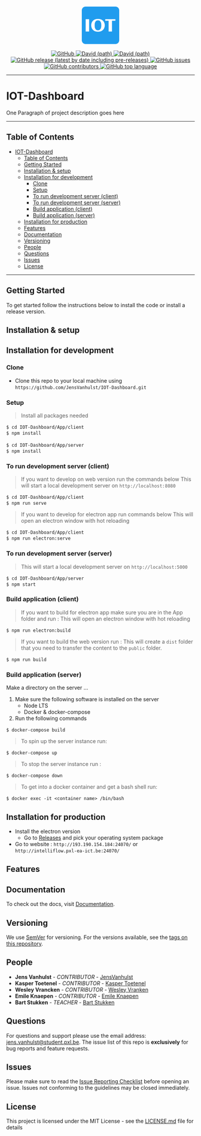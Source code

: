 <p align="center">
  <a href="https://github.com/JensVanhulst/IOT-Dashboard" target="_blank" rel="noopener noreferrer">
    <img width="100" src="/App/website/public/android-chrome-512x512.png" alt="Vue logo">
  </a>
</p>

<p align="center">
   <a href="https://opensource.org/licenses/MIT">
    <img alt="GitHub" src="https://img.shields.io/github/license/JensVanhulst/IOT-Dashboard?style=for-the-badge">
  </a>

  <a href="https://github.com/JensVanhulst/IOT-Dashboard/network/dependencies">
    <img alt="David (path)" src="https://img.shields.io/david/JensVanhulst/IOT-Dashboard?label=Website%20dependencies&path=App%2Fwebsite&style=for-the-badge">
  </a>

  <a href="https://github.com/JensVanhulst/IOT-Dashboard/network/dependencies">
    <img alt="David (path)" src="https://img.shields.io/david/JensVanhulst/IOT-Dashboard?label=Server%20dependencies&path=App&style=for-the-badge">
  </a>

  <a href="https://github.com/JensVanhulst/IOT-Dashboard/releases">
    <img alt="GitHub release (latest by date including pre-releases)" src="https://img.shields.io/github/v/release/JensVanhulst/IOT-Dashboard?include_prereleases&style=for-the-badge">
  </a>

  <a href="https://github.com/JensVanhulst/IOT-Dashboard/issues">
    <img alt="GitHub issues" src="https://img.shields.io/github/issues/JensVanhulst/IOT-Dashboard?style=for-the-badge">
  </a>

  <a href="https://github.com/JensVanhulst/IOT-Dashboard/graphs/contributors">
    <img alt="GitHub contributors" src="https://img.shields.io/github/contributors/JensVanhulst/IOT-Dashboard?style=for-the-badge" alt="Contributions">
  </a>

  <a href="#">
    <img alt="GitHub top language" src="https://img.shields.io/github/languages/top/JensVanhulst/IOT-Dashboard?style=for-the-badge" alt="Language">
  </a>

</p>

---

# IOT-Dashboard

One Paragraph of project description goes here

---

## Table of Contents

- [IOT-Dashboard](#iot-dashboard)
  - [Table of Contents](#table-of-contents)
  - [Getting Started](#getting-started)
  - [Installation & setup](#installation--setup)
  - [Installation for development](#installation-for-development)
    - [Clone](#clone)
    - [Setup](#setup)
    - [To run development server (client)](#to-run-development-server-client)
    - [To run development server (server)](#to-run-development-server-server)
    - [Build application (client)](#build-application-client)
    - [Build application (server)](#build-application-server)
  - [Installation for production](#installation-for-production)
  - [Features](#features)
  - [Documentation](#documentation)
  - [Versioning](#versioning)
  - [People](#people)
  - [Questions](#questions)
  - [Issues](#issues)
  - [License](#license)

---

## Getting Started

To get started follow the instructions below to install the code or install a release version.

## Installation & setup

## Installation for development

### Clone

- Clone this repo to your local machine using `https://github.com/JensVanhulst/IOT-Dashboard.git`

### Setup

> Install all packages needed

```shell
$ cd IOT-Dashboard/App/client
$ npm install

$ cd IOT-Dashboard/App/server
$ npm install
```

### To run development server (client)

> If you want to develop on web version run the commands below
> This will start a local development server on `http://localhost:8080`

```shell
$ cd IOT-Dashboard/App/client
$ npm run serve
```

> If you want to develop for electron app run commands below
> This will open an electron window with hot reloading

```shell
$ cd IOT-Dashboard/App/client
$ npm run electron:serve
```

### To run development server (server)

> This will start a local development server on `http://localhost:5000`

```shell
$ cd IOT-Dashboard/App/server
$ npm start
```

### Build application (client)

> If you want to build for electron app make sure you are in the App folder and run :
> This will open an electron window with hot reloading

```shell
$ npm run electron:build
```

> If you want to build the web version run :
> This will create a `dist` folder that you need to transfer the content to the `public` folder.

```shell
$ npm run build
```

### Build application (server)

Make a directory on the server ...

1. Make sure the following software is installed on the server
   - Node LTS
   - Docker & docker-compose
2. Run the following commands

```shell
$ docker-compose build
```

> To spin up the server instance run:

```shell
$ docker-compose up
```

> To stop the server instance run :

```shell
$ docker-compose down
```

> To get into a docker container and get a bash shell run:

```shell
$ docker exec -it <container name> /bin/bash
```

## Installation for production

- Install the electron version
  - Go to [Releases](https://github.com/JensVanhulst/IOT-Dashboard/releases) and pick your operating system package
- Go to website : `http://193.190.154.184:24070/` or `http://intelliflow.pxl-ea-ict.be:24070/`

## Features

## Documentation

To check out the docs, visit [Documentation](https://vanhulstjens.gitbook.io/iot-dashboard/).

## Versioning

We use [SemVer](http://semver.org/) for versioning. For the versions available, see the [tags on this repository](https://github.com/your/project/tags).

## People

- **Jens Vanhulst** - _CONTRIBUTOR_ - [JensVanhulst](https://github.com/JensVanhulst)
- **Kasper Toetenel** - _CONTRIBUTOR_ - [Kasper Toetenel](https://github.com/SheldonPi1999)
- **Wesley Vrancken** - _CONTRIBUTOR_ - [Wesley Vranken](https://github.com/wesvr)
- **Emile Knaepen** - _CONTRIBUTOR_ - [Emile Knaepen](https://github.com/eknaepen)
- **Bart Stukken** - _TEACHER_ - [Bart Stukken](https://github.com/Bart-PXL)

## Questions

For questions and support please use the email address: jens.vanhulst@student.pxl.be.
The issue list of this repo is **exclusively** for bug reports and feature requests.

## Issues

Please make sure to read the [Issue Reporting Checklist]() before opening an issue. Issues not conforming to the guidelines may be closed immediately.

## License

This project is licensed under the MIT License - see the [LICENSE.md](LICENSE.md) file for details
